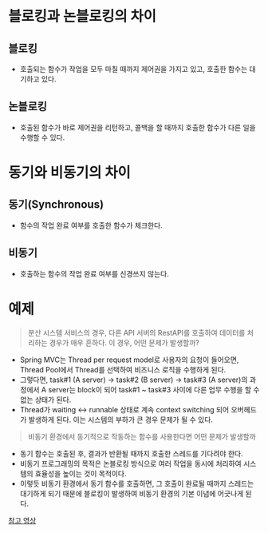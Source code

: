 # 블로킹과 논블로킹의 차이

## 블로킹

- 호출되는 함수가 작업을 모두 마칠 때까지 제어권을 가지고 있고, 호출한 함수는 대기하고 있다.

## 논블로킹

- 호출된 함수가 바로 제어권을 리턴하고, 콜백을 할 때까지 호출한 함수가 다른 일을 수행할 수 있다.

# 동기와 비동기의 차이

## 동기(Synchronous)

- 함수의 작업 완료 여부를 호출한 함수가 체크한다.

## 비동기

- 호출하는 함수의 작업 완료 여부를 신경쓰지 않는다.

# 예제

> 분산 시스템 서비스의 경우, 다른 API 서버의 RestAPI를 호출하여 데이터를 처리하는 경우가 매우 흔하다.
> 이 경우, 어떤 문제가 발생할까?

- Spring MVC는 Thread per request model로 사용자의 요청이 들어오면, Thread Pool에서 Thread를 선택하여 비즈니스 로직을 수행하게 된다.
- 그렇다면, task#1 (A server) -> task#2 (B server) -> task#3 (A server)의 과정에서 A server는 block이 되어 task#1 ~ task#3 사이에 다른 업무 수행을 할 수 없는 상태가 된다.
- Thread가 waiting <-> runnable 상태로 계속 context switching 되어 오버헤드가 발생하게 된다. 이는 시스템의 부하가 큰 경우 문제가 될 수 있다.

> 비동기 환경에서 동기적으로 작동하는 함수를 사용한다면 어떤 문제가 발생할까

- 동기 함수는 호출된 후, 결과가 반환될 때까지 호출한 스레드를 기다려야 한다.
- 비동기 프로그래밍의 목적은 논블로킹 방식으로 여러 작업을 동시에 처리하여 시스템의 효율성을 높이는 것이 목적이다.
- 이렇듯 비동기 환경에서 동기 함수를 호출하면, 그 호출이 완료될 때까지 스레드는 대기하게 되기 때문에 블로킹이 발생하여 비동기 환경의 기본 이념에 어긋나게 된다.

[참고 영상](https://www.youtube.com/watch?v=I0zMm6wIbRI)
